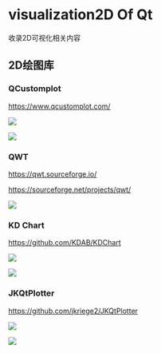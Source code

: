 # visualization2D Of Qt

收录2D可视化相关内容

## 2D绘图库

### QCustomplot

https://www.qcustomplot.com/

![](./screenshot-visualization2D/qcustomplot.png)

![](./screenshot-visualization2D/qcustomplot2.png)

### QWT

https://qwt.sourceforge.io/

https://sourceforge.net/projects/qwt/

![](./screenshot-visualization2D/qwt.png)

### KD Chart

https://github.com/KDAB/KDChart



![](./screenshot-visualization2D/kdchart2.png)

![](./screenshot-visualization2D/kdchart.png)



### JKQtPlotter

https://github.com/jkriege2/JKQtPlotter

![](./screenshot-visualization2D/JKQtPlotter.png)

![](./screenshot-visualization2D/JKQtPlotter2.png)
